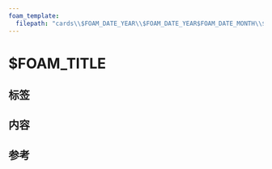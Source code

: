 ```yaml
---
foam_template:
  filepath: "cards\\$FOAM_DATE_YEAR\\$FOAM_DATE_YEAR$FOAM_DATE_MONTH\\$FOAM_DATE_YEAR$FOAM_DATE_MONTH$FOAM_DATE_DATE\\$FOAM_DATE_YEAR$FOAM_DATE_MONTH$FOAM_DATE_DATE-$FOAM_TITLE.md"
---
```

# $FOAM_TITLE

## 标签

## 内容

## 参考
